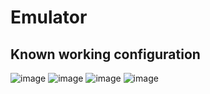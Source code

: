 # Emulator


## Known working configuration

![image](https://user-images.githubusercontent.com/6597529/117981968-d0a45000-b335-11eb-9a98-75f53b62fd51.png)
![image](https://user-images.githubusercontent.com/6597529/117981069-e5ccaf00-b334-11eb-9605-899e813f564c.png)
![image](https://user-images.githubusercontent.com/6597529/117981801-af436400-b335-11eb-8d7a-22bae33961ef.png)
![image](https://user-images.githubusercontent.com/6597529/117982203-0fd2a100-b336-11eb-96b0-35e5e18fec5e.png)